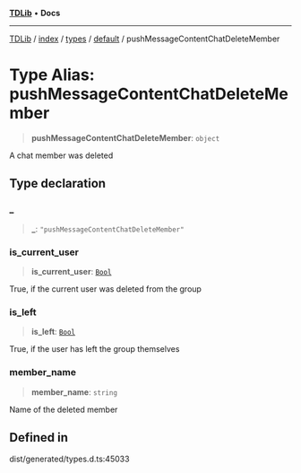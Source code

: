 [**TDLib**](../../../../../../README.md) • **Docs**

***

[TDLib](../../../../../../modules.md) / [index](../../../../../README.md) / [types](../../../README.md) / [default](../README.md) / pushMessageContentChatDeleteMember

# Type Alias: pushMessageContentChatDeleteMember

> **pushMessageContentChatDeleteMember**: `object`

A chat member was deleted

## Type declaration

### \_

> **\_**: `"pushMessageContentChatDeleteMember"`

### is\_current\_user

> **is\_current\_user**: [`Bool`](Bool.md)

True, if the current user was deleted from the group

### is\_left

> **is\_left**: [`Bool`](Bool.md)

True, if the user has left the group themselves

### member\_name

> **member\_name**: `string`

Name of the deleted member

## Defined in

dist/generated/types.d.ts:45033
